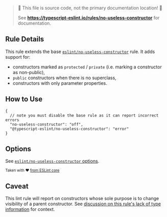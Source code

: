 > 🛑 This file is source code, not the primary documentation location! 🛑
>
> See **https://typescript-eslint.io/rules/no-useless-constructor** for documentation.

## Rule Details

This rule extends the base [`eslint/no-useless-constructor`](https://eslint.org/docs/rules/no-useless-constructor) rule.
It adds support for:

- constructors marked as `protected` / `private` (i.e. marking a constructor as non-public),
- `public` constructors when there is no superclass,
- constructors with only parameter properties.

## How to Use

```jsonc
{
  // note you must disable the base rule as it can report incorrect errors
  "no-useless-constructor": "off",
  "@typescript-eslint/no-useless-constructor": "error"
}
```

## Options

See [`eslint/no-useless-constructor` options](https://eslint.org/docs/rules/no-useless-constructor#options).

<sup>

Taken with ❤️ [from ESLint core](https://github.com/eslint/eslint/blob/main/docs/rules/no-useless-constructor.md)

</sup>

## Caveat

This lint rule will report on constructors whose sole purpose is to change visibility of a parent constructor.
See [discussion on this rule's lack of type information](https://github.com/typescript-eslint/typescript-eslint/issues/3820#issuecomment-917821240) for context.
